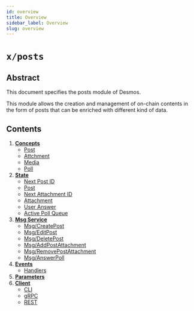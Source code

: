 ```yaml
---
id: overview
title: Overview
sidebar_label: Overview
slug: overview
---
```


# `x/posts`

## Abstract 
This document specifies the posts module of Desmos.  

This module allows the creation and management of on-chain contents in the form of posts that can be enriched with different
kind of data.

## Contents
1. **[Concepts](02-concepts.md)**
    - [Post](02-concepts.md#post)
    - [Attchment](02-concepts.md#attachment)
    - [Media](02-concepts.md#media)
    - [Poll](02-concepts.md#poll)
2. **[State](03-state.md)**
    - [Next Post ID](03-state.md#next-post-id)
    - [Post](03-state.md#post)
    - [Next Attachment ID](03-state.md#post-section)
    - [Attachment](03-state.md#attachment)
    - [User Answer](03-state.md#user-answer)
    - [Active Poll Queue](03-state.md#active-poll-queue)
3. **[Msg Service](04-messages.md)**
    - [Msg/CreatePost](04-messages.md#msgcreatepost)
    - [Msg/EditPost](04-messages.md#msgeditpost)
    - [Msg/DeletePost](04-messages.md#msgdeletepost)
    - [Msg/AddPostAttachment](04-messages.md#msgaddpostattachment)
    - [Msg/RemovePostAttachment](04-messages.md#msgremovepostattachment)
    - [Msg/AnswerPoll](04-messages.md#msganswerpoll)
4. **[Events](05-events.md)**
    - [Handlers](05-events.md#handlers)
5. **[Parameters](07-params.md)**
6. **[Client](08-client.md)**
   - [CLI](08-client.md#cli)
   - [gRPC](08-client.md#grpc)
   - [REST](08-client.md#rest)
